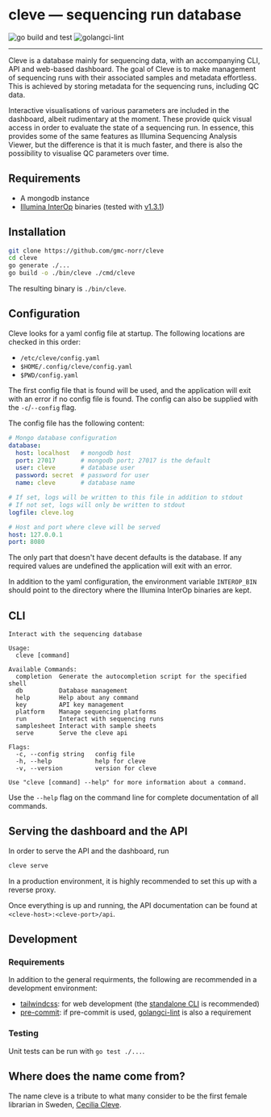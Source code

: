 # cleve &mdash; sequencing run database

![go build and test](https://github.com/gmc-norr/cleve/actions/workflows/go.yaml/badge.svg)
![golangci-lint](https://github.com/gmc-norr/cleve/actions/workflows/golangci-lint.yaml/badge.svg)

---

Cleve is a database mainly for sequencing data, with an accompanying CLI, API and web-based dashboard.
The goal of Cleve is to make management of sequencing runs with their associated samples and metadata effortless.
This is achieved by storing metadata for the sequencing runs, including QC data.

Interactive visualisations of various parameters are included in the dashboard, albeit rudimentary at the moment.
These provide quick visual access in order to evaluate the state of a sequencing run.
In essence, this provides some of the same features as Illumina Sequencing Analysis Viewer, but the difference is that it is much faster, and there is also the possibility to visualise QC parameters over time.

## Requirements

- A mongodb instance
- [Illumina InterOp](https://github.com/Illumina/interop) binaries (tested with [v1.3.1](https://github.com/Illumina/interop/releases/tag/v1.3.1))

## Installation

```bash
git clone https://github.com/gmc-norr/cleve
cd cleve
go generate ./...
go build -o ./bin/cleve ./cmd/cleve
```

The resulting binary is `./bin/cleve`.

## Configuration

Cleve looks for a yaml config file at startup.
The following locations are checked in this order:

- `/etc/cleve/config.yaml`
- `$HOME/.config/cleve/config.yaml`
- `$PWD/config.yaml`

The first config file that is found will be used, and the application will exit with an error if no config file is found.
The config can also be supplied with the `-c`/`--config` flag.

The config file has the following content:

```yaml
# Mongo database configuration
database:
  host: localhost   # mongodb host
  port: 27017       # mongodb port; 27017 is the default
  user: cleve       # database user
  password: secret  # password for user
  name: cleve       # database name

# If set, logs will be written to this file in addition to stdout
# If not set, logs will only be written to stdout
logfile: cleve.log

# Host and port where cleve will be served
host: 127.0.0.1
port: 8080
```

The only part that doesn't have decent defaults is the database.
If any required values are undefined the application will exit with an error.

In addition to the yaml configuration, the environment variable `INTEROP_BIN` should point to the directory where the Illumina InterOp binaries are kept.

## CLI

```
Interact with the sequencing database

Usage:
  cleve [command]

Available Commands:
  completion  Generate the autocompletion script for the specified shell
  db          Database management
  help        Help about any command
  key         API key management
  platform    Manage sequencing platforms
  run         Interact with sequencing runs
  samplesheet Interact with sample sheets
  serve       Serve the cleve api

Flags:
  -c, --config string   config file
  -h, --help            help for cleve
  -v, --version         version for cleve

Use "cleve [command] --help" for more information about a command.
```

Use the `--help` flag on the command line for complete documentation of all commands.

## Serving the dashboard and the API

In order to serve the API and the dashboard, run

```bash
cleve serve
```

In a production environment, it is highly recommended to set this up with a reverse proxy.

Once everything is up and running, the API documentation can be found at `<cleve-host>:<cleve-port>/api`.

## Development

### Requirements

In addition to the general requirments, the following are recommended in a development environment:

- [tailwindcss](https://tailwindcss.com/): for web development (the [standalone CLI](https://tailwindcss.com/blog/standalone-cli) is recommended)
- [pre-commit](https://pre-commit.com): if pre-commit is used, [golangci-lint](https://github.com/golangci/golangci-lint) is also a requirement

### Testing

Unit tests can be run with `go test ./...`.

## Where does the name come from?

The name cleve is a tribute to what many consider to be the first female librarian in Sweden, [Cecilia Cleve](https://en.wikipedia.org/wiki/Cecilia_Cleve).
